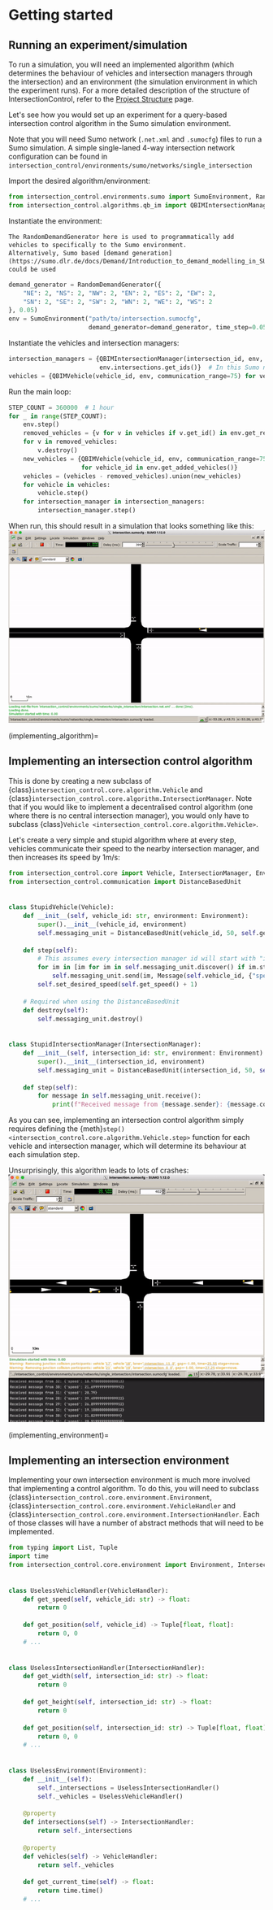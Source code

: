 # Getting started

## Running an experiment/simulation

To run a simulation, you will need an implemented algorithm (which determines the behaviour of vehicles and intersection
managers through the intersection) and an environment (the simulation environment in which the experiment runs). For a
more detailed description of the structure of IntersectionControl, refer to
the [Project Structure](../overview/overview.md) page.

Let's see how you would set up an experiment for a query-based intersection control algorithm in the Sumo simulation
environment.

Note that you will need Sumo network (`.net.xml` and `.sumocfg`) files to run a Sumo simulation. A simple single-laned
4-way intersection network configuration can be found in
`intersection_control/environments/sumo/networks/single_intersection`

Import the desired algorithm/environment:

```python
from intersection_control.environments.sumo import SumoEnvironment, RandomDemandGenerator
from intersection_control.algorithms.qb_im import QBIMIntersectionManager, QBIMVehicle
```

Instantiate the environment:

```{note}
The RandomDemandGenerator here is used to programmatically add vehicles to specifically to the Sumo environment. 
Alternatively, Sumo based [demand generation](https://sumo.dlr.de/docs/Demand/Introduction_to_demand_modelling_in_SUMO.html)
could be used
```

```python
demand_generator = RandomDemandGenerator({
    "NE": 2, "NS": 2, "NW": 2, "EN": 2, "ES": 2, "EW": 2,
    "SN": 2, "SE": 2, "SW": 2, "WN": 2, "WE": 2, "WS": 2
}, 0.05)
env = SumoEnvironment("path/to/intersection.sumocfg",
                      demand_generator=demand_generator, time_step=0.05, gui=True)
```

Instantiate the vehicles and intersection managers:

```python
intersection_managers = {QBIMIntersectionManager(intersection_id, env, 10, 0.05) for intersection_id in
                         env.intersections.get_ids()}  # In this Sumo network there is only one intersection
vehicles = {QBIMVehicle(vehicle_id, env, communication_range=75) for vehicle_id in env.vehicles.get_ids()}
```

Run the main loop:

```python
STEP_COUNT = 360000  # 1 hour
for _ in range(STEP_COUNT):
    env.step()
    removed_vehicles = {v for v in vehicles if v.get_id() in env.get_removed_vehicles()}
    for v in removed_vehicles:
        v.destroy()
    new_vehicles = {QBIMVehicle(vehicle_id, env, communication_range=75)
                    for vehicle_id in env.get_added_vehicles()}
    vehicles = (vehicles - removed_vehicles).union(new_vehicles)
    for vehicle in vehicles:
        vehicle.step()
    for intersection_manager in intersection_managers:
        intersection_manager.step()
```

When run, this should result in a simulation that looks something like this:
![QBIM Simulation](../image/qbim-sim.gif)

(implementing_algorithm)=
## Implementing an intersection control algorithm

This is done by creating a new subclass of {class}`intersection_control.core.algorithm.Vehicle`
and {class}`intersection_control.core.algorithm.IntersectionManager`. Note that if you would like to implement a 
decentralised control algorithm (one where there is no central intersection manager), you would only have to subclass
{class}`Vehicle <intersection_control.core.algorithm.Vehicle>`.

Let's create a very simple and stupid algorithm where at every step, vehicles communicate their speed to the nearby
intersection manager, and then increases its speed by 1m/s:

```python
from intersection_control.core import Vehicle, IntersectionManager, Environment, Message
from intersection_control.communication import DistanceBasedUnit


class StupidVehicle(Vehicle):
    def __init__(self, vehicle_id: str, environment: Environment):
        super().__init__(vehicle_id, environment)
        self.messaging_unit = DistanceBasedUnit(vehicle_id, 50, self.get_position)

    def step(self):
        # This assumes every intersection manager id will start with "intersection"
        for im in [im for im in self.messaging_unit.discover() if im.startswith("intersection")]:
            self.messaging_unit.send(im, Message(self.vehicle_id, {"speed": self.get_speed()}))
        self.set_desired_speed(self.get_speed() + 1)

    # Required when using the DistanceBasedUnit
    def destroy(self):
        self.messaging_unit.destroy()


class StupidIntersectionManager(IntersectionManager):
    def __init__(self, intersection_id: str, environment: Environment):
        super().__init__(intersection_id, environment)
        self.messaging_unit = DistanceBasedUnit(intersection_id, 50, self.get_position)

    def step(self):
        for message in self.messaging_unit.receive():
            print(f"Received message from {message.sender}: {message.contents}")
```

As you can see, implementing an intersection control algorithm simply requires defining the
{meth}`step() <intersection_control.core.algorithm.Vehicle.step>` function for each vehicle and intersection manager,
which will determine its behaviour at each simulation step.

Unsurprisingly, this algorithm leads to lots of crashes:
![Stupid Simulation](../image/stupid-sim.gif)

(implementing_environment)=
## Implementing an intersection environment

Implementing your own intersection environment is much more involved that implementing a control algorithm. To do this,
you will need to subclass {class}`intersection_control.core.environment.Environment`,
{class}`intersection_control.core.environment.VehicleHandler` and
{class}`intersection_control.core.environment.IntersectionHandler`. Each of those classes will have a number of abstract
methods that will need to be implemented.

```python
from typing import List, Tuple
import time
from intersection_control.core.environment import Environment, IntersectionHandler, VehicleHandler


class UselessVehicleHandler(VehicleHandler):
    def get_speed(self, vehicle_id: str) -> float:
        return 0

    def get_position(self, vehicle_id) -> Tuple[float, float]:
        return 0, 0
    # ...


class UselessIntersectionHandler(IntersectionHandler):
    def get_width(self, intersection_id: str) -> float:
        return 0

    def get_height(self, intersection_id: str) -> float:
        return 0

    def get_position(self, intersection_id: str) -> Tuple[float, float]:
        return 0, 0
    # ...


class UselessEnvironment(Environment):
    def __init__(self):
        self._intersections = UselessIntersectionHandler()
        self._vehicles = UselessVehicleHandler()

    @property
    def intersections(self) -> IntersectionHandler:
        return self._intersections

    @property
    def vehicles(self) -> VehicleHandler:
        return self._vehicles

    def get_current_time(self) -> float:
        return time.time()
    # ...
```